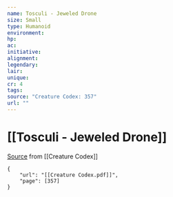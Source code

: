 ```yaml
---
name: Tosculi - Jeweled Drone
size: Small
type: Humanoid
environment: 
hp: 
ac: 
initiative: 
alignment: 
legendary: 
lair: 
unique: 
cr: 4
tags: 
source: "Creature Codex: 357"
url: ""
---
```

# [[Tosculi - Jeweled Drone]]

[Source](zotero://open-pdf/library/items/NTNKJRHG?page=357) from [[Creature Codex]]

```pdf
{
	"url": "[[Creature Codex.pdf]]",
	"page": [357]
}
```

